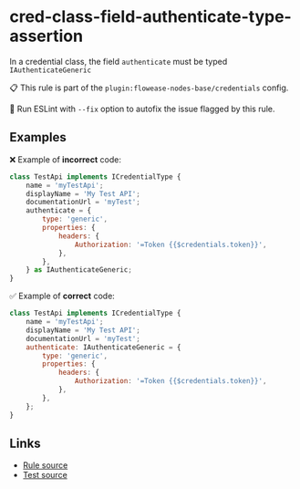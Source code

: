 [//]: # "File generated from a template. Do not edit this file directly."

# cred-class-field-authenticate-type-assertion

In a credential class, the field `authenticate` must be typed `IAuthenticateGeneric`

📋 This rule is part of the `plugin:flowease-nodes-base/credentials` config.

🔧 Run ESLint with `--fix` option to autofix the issue flagged by this rule.

## Examples

❌ Example of **incorrect** code:

```js
class TestApi implements ICredentialType {
    name = 'myTestApi';
    displayName = 'My Test API';
    documentationUrl = 'myTest';
    authenticate = {
        type: 'generic',
        properties: {
            headers: {
                Authorization: '=Token {{$credentials.token}}',
            },
        },
    } as IAuthenticateGeneric;
}
```

✅ Example of **correct** code:

```js
class TestApi implements ICredentialType {
    name = 'myTestApi';
    displayName = 'My Test API';
    documentationUrl = 'myTest';
    authenticate: IAuthenticateGeneric = {
        type: 'generic',
        properties: {
            headers: {
                Authorization: '=Token {{$credentials.token}}',
            },
        },
    };
}
```

## Links

- [Rule source](../../lib/rules/cred-class-field-authenticate-type-assertion.ts)
- [Test source](../../tests/cred-class-field-authenticate-type-assertion.test.ts)

